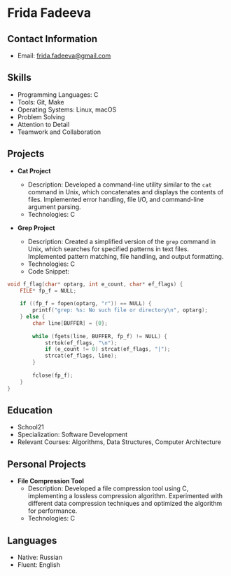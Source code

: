 # Frida Fadeeva

## Contact Information
- Email: frida.fadeeva@gmail.com

## Skills
- Programming Languages: C
- Tools: Git, Make
- Operating Systems: Linux, macOS
- Problem Solving
- Attention to Detail
- Teamwork and Collaboration

## Projects
- **Cat Project**
  - Description: Developed a command-line utility similar to the `cat` command in Unix, which concatenates and displays the contents of files. Implemented error handling, file I/O, and command-line argument parsing.
  - Technologies: C

- **Grep Project**
  - Description: Created a simplified version of the `grep` command in Unix, which searches for specified patterns in text files. Implemented pattern matching, file handling, and output formatting.
  - Technologies: C
  - Code Snippet:

```c
void f_flag(char* optarg, int e_count, char* ef_flags) {
    FILE* fp_f = NULL;
    
    if ((fp_f = fopen(optarg, "r")) == NULL) {
        printf("grep: %s: No such file or directory\n", optarg);
    } else {
        char line[BUFFER] = {0};
        
        while (fgets(line, BUFFER, fp_f) != NULL) {
            strtok(ef_flags, "\n");
            if (e_count != 0) strcat(ef_flags, "|");
            strcat(ef_flags, line);
        }
        
        fclose(fp_f);
    }
}
```

## Education
- School21
- Specialization: Software Development
- Relevant Courses: Algorithms, Data Structures, Computer Architecture

## Personal Projects
- **File Compression Tool**
  - Description: Developed a file compression tool using C, implementing a lossless compression algorithm. Experimented with different data compression techniques and optimized the algorithm for performance.
  - Technologies: C

## Languages
- Native: Russian
- Fluent: English
